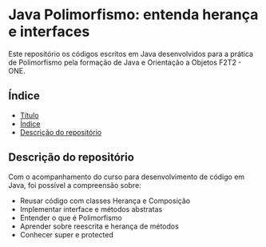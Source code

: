 # Java Polimorfismo: entenda herança e interfaces
 Este repositório os códigos escritos em Java desenvolvidos para a prática de Polimorfismo pela formação de Java e Orientação a Objetos F2T2 - ONE.

## Índice

* [Título](#js-na-web-crud-com-javascript-assincrono)
* [Índice](#índice)
* [Descrição do repositório](#Descrição-do-repositorio)

## Descrição do repositório
Com o acompanhamento do curso para desenvolvimento de código em Java, foi possível a compreensão sobre:
- Reusar código com classes Herança e Composição
- Implementar interface e métodos abstratas
- Entender o que é Polimorfismo
- Aprender sobre reescrita e herança de métodos
- Conhecer super e protected
